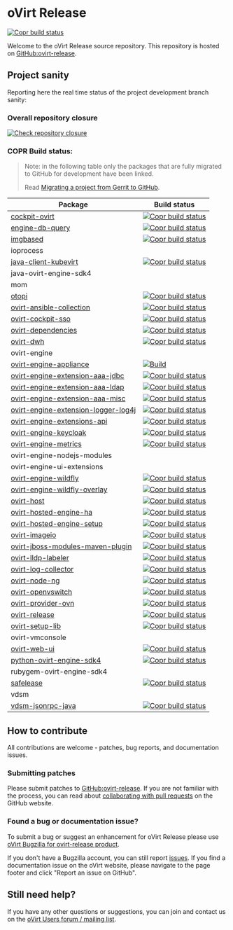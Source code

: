 # oVirt Release
[![Copr build status](https://copr.fedorainfracloud.org/coprs/ovirt/ovirt-master-snapshot/package/ovirt-release/status_image/last_build.png)](https://copr.fedorainfracloud.org/coprs/ovirt/ovirt-master-snapshot/package/ovirt-release/)

Welcome to the oVirt Release source repository. This repository is hosted on [GitHub:ovirt-release](https://github.com/oVirt/ovirt-release).

## Project sanity

Reporting here the real time status of the project development branch sanity:

### Overall repository closure

[![Check repository closure](https://github.com/oVirt/ovirt-release/actions/workflows/repoclosure.yml/badge.svg)](https://github.com/oVirt/ovirt-release/actions/workflows/repoclosure.yml)

### COPR Build status:

> Note: in the following table only the packages that are fully migrated to GitHub for development have been linked.
>
> Read [Migrating a project from Gerrit to GitHub](https://ovirt.org/develop/developer-guide/migrating_to_github.html).


| Package | Build status |
|---------|--------------|
| [cockpit-ovirt](https://github.com/oVirt/cockpit-ovirt) | [![Copr build status](https://copr.fedorainfracloud.org/coprs/ovirt/ovirt-master-snapshot/package/cockpit-ovirt/status_image/last_build.png)](https://copr.fedorainfracloud.org/coprs/ovirt/ovirt-master-snapshot/package/cockpit-ovirt/) |
| [engine-db-query](https://github.com/oVirt/engine-db-query) | [![Copr build status](https://copr.fedorainfracloud.org/coprs/ovirt/ovirt-master-snapshot/package/engine-db-query/status_image/last_build.png)](https://copr.fedorainfracloud.org/coprs/ovirt/ovirt-master-snapshot/package/engine-db-query/) |
| [imgbased](https://github.com/oVirt/imgbased) | [![Copr build status](https://copr.fedorainfracloud.org/coprs/ovirt/ovirt-master-snapshot/package/imgbased/status_image/last_build.png)](https://copr.fedorainfracloud.org/coprs/ovirt/ovirt-master-snapshot/package/imgbased/) |
| ioprocess |  |
| [java-client-kubevirt](https://github.com/oVirt/java-client-kubevirt) | [![Copr build status](https://copr.fedorainfracloud.org/coprs/ovirt/ovirt-master-snapshot/package/java-client-kubevirt/status_image/last_build.png)](https://copr.fedorainfracloud.org/coprs/ovirt/ovirt-master-snapshot/package/java-client-kubevirt/) |
| java-ovirt-engine-sdk4 |  |
| mom |  |
| [otopi](https://github.com/oVirt/otopi) | [![Copr build status](https://copr.fedorainfracloud.org/coprs/ovirt/ovirt-master-snapshot/package/otopi/status_image/last_build.png)](https://copr.fedorainfracloud.org/coprs/ovirt/ovirt-master-snapshot/package/otopi/) |
| [ovirt-ansible-collection](https://github.com/oVirt/ovirt-ansible-collection) | [![Copr build status](https://copr.fedorainfracloud.org/coprs/ovirt/ovirt-master-snapshot/package/ovirt-ansible-collection/status_image/last_build.png)](https://copr.fedorainfracloud.org/coprs/ovirt/ovirt-master-snapshot/package/ovirt-ansible-collection/) |
| [ovirt-cockpit-sso](https://github.com/oVirt/ovirt-cockpit-sso) | [![Copr build status](https://copr.fedorainfracloud.org/coprs/ovirt/ovirt-master-snapshot/package/ovirt-cockpit-sso/status_image/last_build.png)](https://copr.fedorainfracloud.org/coprs/ovirt/ovirt-master-snapshot/package/ovirt-cockpit-sso/) |
| [ovirt-dependencies](https://github.com/oVirt/ovirt-dependencies) | [![Copr build status](https://copr.fedorainfracloud.org/coprs/ovirt/ovirt-master-snapshot/package/ovirt-dependencies/status_image/last_build.png)](https://copr.fedorainfracloud.org/coprs/ovirt/ovirt-master-snapshot/package/ovirt-dependencies/)  |
| [ovirt-dwh](https://github.com/ovirt/ovirt-dwh) | [![Copr build status](https://copr.fedorainfracloud.org/coprs/ovirt/ovirt-master-snapshot/package/ovirt-engine-dwh/status_image/last_build.png)](https://copr.fedorainfracloud.org/coprs/ovirt/ovirt-master-snapshot/package/ovirt-engine-dwh/)  |
| ovirt-engine |  |
| [ovirt-engine-appliance](https://github.com/oVirt/ovirt-appliance) | [![Build](https://github.com/oVirt/ovirt-appliance/actions/workflows/build.yml/badge.svg)](https://github.com/oVirt/ovirt-appliance/actions/workflows/build.yml) |
| [ovirt-engine-extension-aaa-jdbc](https://github.com/oVirt/ovirt-engine-extension-aaa-jdbc) | [![Copr build status](https://copr.fedorainfracloud.org/coprs/ovirt/ovirt-master-snapshot/package/ovirt-engine-extension-aaa-jdbc/status_image/last_build.png)](https://copr.fedorainfracloud.org/coprs/ovirt/ovirt-master-snapshot/package/ovirt-engine-extension-aaa-jdbc/)  |
| [ovirt-engine-extension-aaa-ldap](https://github.com/oVirt/ovirt-engine-extension-aaa-ldap) | [![Copr build status](https://copr.fedorainfracloud.org/coprs/ovirt/ovirt-master-snapshot/package/ovirt-engine-extension-aaa-ldap/status_image/last_build.png)](https://copr.fedorainfracloud.org/coprs/ovirt/ovirt-master-snapshot/package/ovirt-engine-extension-aaa-ldap/)  |
| [ovirt-engine-extension-aaa-misc](https://github.com/oVirt/ovirt-engine-extension-aaa-misc) | [![Copr build status](https://copr.fedorainfracloud.org/coprs/ovirt/ovirt-master-snapshot/package/ovirt-engine-extension-aaa-misc/status_image/last_build.png)](https://copr.fedorainfracloud.org/coprs/ovirt/ovirt-master-snapshot/package/ovirt-engine-extension-aaa-misc/)  |
| [ovirt-engine-extension-logger-log4j](https://github.com/oVirt/ovirt-engine-extension-logger-log4j) | [![Copr build status](https://copr.fedorainfracloud.org/coprs/ovirt/ovirt-master-snapshot/package/ovirt-engine-extension-logger-log4j/status_image/last_build.png)](https://copr.fedorainfracloud.org/coprs/ovirt/ovirt-master-snapshot/package/ovirt-engine-extension-logger-log4j/)  |
| [ovirt-engine-extensions-api](https://github.com/oVirt/ovirt-engine-extensions-api) | [![Copr build status](https://copr.fedorainfracloud.org/coprs/ovirt/ovirt-master-snapshot/package/ovirt-engine-extensions-api/status_image/last_build.png)](https://copr.fedorainfracloud.org/coprs/ovirt/ovirt-master-snapshot/package/ovirt-engine-extensions-api/) |
| [ovirt-engine-keycloak](https://github.com/oVirt/ovirt-engine-keycloak) | [![Copr build status](https://copr.fedorainfracloud.org/coprs/ovirt/ovirt-master-snapshot/package/ovirt-engine-keycloak/status_image/last_build.png)](https://copr.fedorainfracloud.org/coprs/ovirt/ovirt-master-snapshot/package/ovirt-engine-keycloak/) |
| [ovirt-engine-metrics](https://github.com/oVirt/ovirt-engine-metrics/) | [![Copr build status](https://copr.fedorainfracloud.org/coprs/ovirt/ovirt-master-snapshot/package/ovirt-engine-metrics/status_image/last_build.png)](https://copr.fedorainfracloud.org/coprs/ovirt/ovirt-master-snapshot/package/ovirt-engine-metrics/)  |
| ovirt-engine-nodejs-modules |  |
| ovirt-engine-ui-extensions |  |
| [ovirt-engine-wildfly](https://github.com/oVirt/ovirt-engine-wildfly) | [![Copr build status](https://copr.fedorainfracloud.org/coprs/ovirt/ovirt-master-snapshot/package/ovirt-engine-wildfly/status_image/last_build.png)](https://copr.fedorainfracloud.org/coprs/ovirt/ovirt-master-snapshot/package/ovirt-engine-wildfly/) |
| [ovirt-engine-wildfly-overlay](https://github.com/oVirt/ovirt-engine-wildfly) | [![Copr build status](https://copr.fedorainfracloud.org/coprs/ovirt/ovirt-master-snapshot/package/ovirt-engine-wildfly-overlay/status_image/last_build.png)](https://copr.fedorainfracloud.org/coprs/ovirt/ovirt-master-snapshot/package/ovirt-engine-wildfly-overlay/) |
| [ovirt-host](https://github.com/oVirt/ovirt-host) | [![Copr build status](https://copr.fedorainfracloud.org/coprs/ovirt/ovirt-master-snapshot/package/ovirt-host/status_image/last_build.png)](https://copr.fedorainfracloud.org/coprs/ovirt/ovirt-master-snapshot/package/ovirt-host/) |
| [ovirt-hosted-engine-ha](https://github.com/oVirt/ovirt-hosted-engine-ha) | [![Copr build status](https://copr.fedorainfracloud.org/coprs/ovirt/ovirt-master-snapshot/package/ovirt-hosted-engine-ha/status_image/last_build.png)](https://copr.fedorainfracloud.org/coprs/ovirt/ovirt-master-snapshot/package/ovirt-hosted-engine-ha/) |
| [ovirt-hosted-engine-setup](https://github.com/oVirt/ovirt-hosted-engine-setup) | [![Copr build status](https://copr.fedorainfracloud.org/coprs/ovirt/ovirt-master-snapshot/package/ovirt-hosted-engine-setup/status_image/last_build.png)](https://copr.fedorainfracloud.org/coprs/ovirt/ovirt-master-snapshot/package/ovirt-hosted-engine-setup/) |
| [ovirt-imageio](https://github.com/oVirt/ovirt-imageio) | [![Copr build status](https://copr.fedorainfracloud.org/coprs/ovirt/ovirt-master-snapshot/package/ovirt-imageio/status_image/last_build.png)](https://copr.fedorainfracloud.org/coprs/ovirt/ovirt-master-snapshot/package/ovirt-imageio/) |
| [ovirt-jboss-modules-maven-plugin](https://github.com/oVirt/ovirt-jboss-modules-maven-plugin) | [![Copr build status](https://copr.fedorainfracloud.org/coprs/ovirt/ovirt-master-snapshot/package/ovirt-jboss-modules-maven-plugin/status_image/last_build.png)](https://copr.fedorainfracloud.org/coprs/ovirt/ovirt-master-snapshot/package/ovirt-jboss-modules-maven-plugin/)  |
| [ovirt-lldp-labeler](https://github.com/oVirt/ovirt-lldp-labeler) | [![Copr build status](https://copr.fedorainfracloud.org/coprs/ovirt/ovirt-master-snapshot/package/ovirt-lldp-labeler/status_image/last_build.png)](https://copr.fedorainfracloud.org/coprs/ovirt/ovirt-master-snapshot/package/ovirt-lldp-labeler/) |
| [ovirt-log-collector](https://github.com/oVirt/ovirt-log-collector) | [![Copr build status](https://copr.fedorainfracloud.org/coprs/ovirt/ovirt-master-snapshot/package/ovirt-log-collector/status_image/last_build.png)](https://copr.fedorainfracloud.org/coprs/ovirt/ovirt-master-snapshot/package/ovirt-log-collector/) |
| [ovirt-node-ng](https://github.com/oVirt/ovirt-node-ng) | [![Copr build status](https://copr.fedorainfracloud.org/coprs/ovirt/ovirt-master-snapshot/package/ovirt-node-ng/status_image/last_build.png)](https://copr.fedorainfracloud.org/coprs/ovirt/ovirt-master-snapshot/package/ovirt-node-ng/) |
| [ovirt-openvswitch](https://github.com/oVirt/ovirt-openvswitch) | [![Copr build status](https://copr.fedorainfracloud.org/coprs/ovirt/ovirt-master-snapshot/package/ovirt-openvswitch/status_image/last_build.png)](https://copr.fedorainfracloud.org/coprs/ovirt/ovirt-master-snapshot/package/ovirt-openvswitch/) |
| [ovirt-provider-ovn](https://github.com/oVirt/ovirt-provider-ovn) | [![Copr build status](https://copr.fedorainfracloud.org/coprs/ovirt/ovirt-master-snapshot/package/ovirt-provider-ovn/status_image/last_build.png)](https://copr.fedorainfracloud.org/coprs/ovirt/ovirt-master-snapshot/package/ovirt-provider-ovn/) |
| [ovirt-release](https://github.com/oVirt/ovirt-release) | [![Copr build status](https://copr.fedorainfracloud.org/coprs/ovirt/ovirt-master-snapshot/package/ovirt-release/status_image/last_build.png)](https://copr.fedorainfracloud.org/coprs/ovirt/ovirt-master-snapshot/package/ovirt-release/) |
| [ovirt-setup-lib](https://github.com/oVirt/ovirt-setup-lib) | [![Copr build status](https://copr.fedorainfracloud.org/coprs/ovirt/ovirt-master-snapshot/package/ovirt-setup-lib/status_image/last_build.png)](https://copr.fedorainfracloud.org/coprs/ovirt/ovirt-master-snapshot/package/ovirt-setup-lib/) |
| ovirt-vmconsole |  |
| [ovirt-web-ui](https://github.com/oVirt/ovirt-web-ui) | [![Copr build status](https://copr.fedorainfracloud.org/coprs/ovirt/ovirt-master-snapshot/package/ovirt-web-ui/status_image/last_build.png)](https://copr.fedorainfracloud.org/coprs/ovirt/ovirt-master-snapshot/package/ovirt-web-ui/) |
| [python-ovirt-engine-sdk4](https://github.com/oVirt/python-ovirt-engine-sdk4) | [![Copr build status](https://copr.fedorainfracloud.org/coprs/ovirt/ovirt-master-snapshot/package/python-ovirt-engine-sdk4/status_image/last_build.png)](https://copr.fedorainfracloud.org/coprs/ovirt/ovirt-master-snapshot/package/python-ovirt-engine-sdk4/) |
| rubygem-ovirt-engine-sdk4 |  |
| [safelease](https://github.com/oVirt/safelease) | [![Copr build status](https://copr.fedorainfracloud.org/coprs/ovirt/ovirt-master-snapshot/package/safelease/status_image/last_build.png)](https://copr.fedorainfracloud.org/coprs/ovirt/ovirt-master-snapshot/package/safelease/) |
| vdsm |  |
| [vdsm-jsonrpc-java](https://github.com/oVirt/vdsm-jsonrpc-java) | [![Copr build status](https://copr.fedorainfracloud.org/coprs/ovirt/ovirt-master-snapshot/package/vdsm-jsonrpc-java/status_image/last_build.png)](https://copr.fedorainfracloud.org/coprs/ovirt/ovirt-master-snapshot/package/vdsm-jsonrpc-java/) |


## How to contribute

All contributions are welcome - patches, bug reports, and documentation issues.

### Submitting patches

Please submit patches to [GitHub:ovirt-release](https://github.com/oVirt/ovirt-release). If you are not familiar with the process, you can read about [collaborating with pull requests](https://docs.github.com/en/pull-requests/collaborating-with-pull-requests/proposing-changes-to-your-work-with-pull-requests) on the GitHub website.

### Found a bug or documentation issue?

To submit a bug or suggest an enhancement for oVirt Release please use [oVirt Bugzilla for ovirt-release product](https://bugzilla.redhat.com/enter_bug.cgi?product=ovirt-release).

If you don't have a Bugzilla account, you can still report [issues](https://github.com/oVirt/ovirt-release/issues). If you find a documentation issue on the oVirt website, please navigate to the page footer and click "Report an issue on GitHub".

## Still need help?

If you have any other questions or suggestions, you can join and contact us on the [oVirt Users forum / mailing list](https://lists.ovirt.org/admin/lists/users.ovirt.org/).
